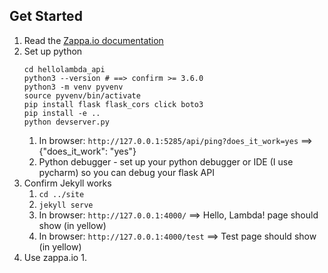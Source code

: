 

## Get Started

1. Read the [Zappa.io documentation](https://github.com/Miserlou/Zappa)
1. Set up python
    ```
    cd hellolambda_api
    python3 --version # ==> confirm >= 3.6.0
    python3 -m venv pyvenv
    source pyvenv/bin/activate
    pip install flask flask_cors click boto3
    pip install -e ..
    python devserver.py
    ```
    1. In browser: `http://127.0.0.1:5285/api/ping?does_it_work=yes` ==> {"does_it_work": "yes"}
    1. Python debugger - set up your python debugger or IDE (I use pycharm) so you can debug your flask API
1. Confirm Jekyll works
    1. `cd ../site`
    1. `jekyll serve`
    1. In browser: `http://127.0.0.1:4000/` ==> Hello, Lambda! page should show (in yellow)
    1. In browser: `http://127.0.0.1:4000/test` ==> Test page should show (in yellow)
1. Use zappa.io
    1.


